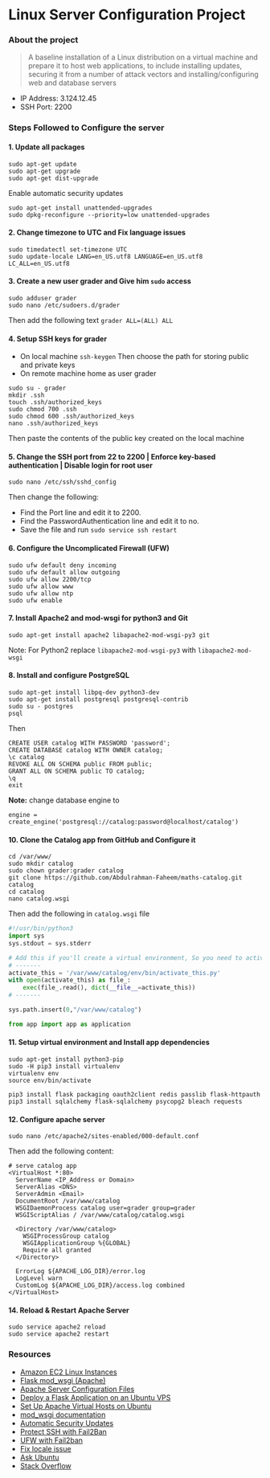 # Linux Server Configuration Project

### About the project
> A baseline installation of a Linux distribution on a virtual machine and prepare it to host web applications, to include installing updates, securing it from a number of attack vectors and installing/configuring web and database servers

* IP Address: 3.124.12.45
* SSH Port: 2200



### Steps Followed to Configure the server

#### 1. Update all packages
```
sudo apt-get update
sudo apt-get upgrade
sudo apt-get dist-upgrade
```
Enable automatic security updates
```
sudo apt-get install unattended-upgrades
sudo dpkg-reconfigure --priority=low unattended-upgrades
```

#### 2. Change timezone to UTC and Fix language issues 
```
sudo timedatectl set-timezone UTC
sudo update-locale LANG=en_US.utf8 LANGUAGE=en_US.utf8 LC_ALL=en_US.utf8
```

#### 3. Create a new user grader and Give him `sudo` access
```
sudo adduser grader
sudo nano /etc/sudoers.d/grader 
```
Then add the following text `grader ALL=(ALL) ALL`

#### 4. Setup SSH keys for grader
* On local machine 
`ssh-keygen`
Then choose the path for storing public and private keys
* On remote machine home as user grader
```
sudo su - grader
mkdir .ssh
touch .ssh/authorized_keys 
sudo chmod 700 .ssh
sudo chmod 600 .ssh/authorized_keys 
nano .ssh/authorized_keys 
```
Then paste the contents of the public key created on the local machine

#### 5. Change the SSH port from 22 to 2200 | Enforce key-based authentication | Disable login for root user
```
sudo nano /etc/ssh/sshd_config
```
Then change the following:
* Find the Port line and edit it to 2200.
* Find the PasswordAuthentication line and edit it to no.
* Save the file and run `sudo service ssh restart`

#### 6. Configure the Uncomplicated Firewall (UFW)
```
sudo ufw default deny incoming
sudo ufw default allow outgoing
sudo ufw allow 2200/tcp
sudo ufw allow www
sudo ufw allow ntp
sudo ufw enable
```



#### 7. Install Apache2 and mod-wsgi for python3 and Git
```
sudo apt-get install apache2 libapache2-mod-wsgi-py3 git
```
Note: For Python2 replace `libapache2-mod-wsgi-py3` with `libapache2-mod-wsgi`

#### 8. Install and configure PostgreSQL
```
sudo apt-get install libpq-dev python3-dev
sudo apt-get install postgresql postgresql-contrib
sudo su - postgres
psql
```
Then
```
CREATE USER catalog WITH PASSWORD 'password';
CREATE DATABASE catalog WITH OWNER catalog;
\c catalog
REVOKE ALL ON SCHEMA public FROM public;
GRANT ALL ON SCHEMA public TO catalog;
\q
exit
```
**Note:**  change database engine to
```
engine = create_engine('postgresql://catalog:password@localhost/catalog')
```

#### 10. Clone the Catalog app from GitHub and Configure it 

```
cd /var/www/
sudo mkdir catalog
sudo chown grader:grader catalog
git clone https://github.com/Abdulrahman-Faheem/maths-catalog.git catalog
cd catalog
nano catalog.wsgi
```
Then add the following in `catalog.wsgi` file
```python
#!/usr/bin/python3
import sys
sys.stdout = sys.stderr

# Add this if you'll create a virtual environment, So you need to activate it
# -------
activate_this = '/var/www/catalog/env/bin/activate_this.py'
with open(activate_this) as file_:
    exec(file_.read(), dict(__file__=activate_this))
# -------

sys.path.insert(0,"/var/www/catalog")

from app import app as application
```
#### 11.  Setup virtual environment and Install app dependencies 
```
sudo apt-get install python3-pip
sudo -H pip3 install virtualenv
virtualenv env
source env/bin/activate

pip3 install flask packaging oauth2client redis passlib flask-httpauth
pip3 install sqlalchemy flask-sqlalchemy psycopg2 bleach requests
```

#### 12. Configure apache server
```
sudo nano /etc/apache2/sites-enabled/000-default.conf
```
Then add the following content:
```
# serve catalog app
<VirtualHost *:80>
  ServerName <IP_Address or Domain>
  ServerAlias <DNS>
  ServerAdmin <Email>
  DocumentRoot /var/www/catalog
  WSGIDaemonProcess catalog user=grader group=grader
  WSGIScriptAlias / /var/www/catalog/catalog.wsgi

  <Directory /var/www/catalog>
    WSGIProcessGroup catalog
    WSGIApplicationGroup %{GLOBAL}
    Require all granted
  </Directory>

  ErrorLog ${APACHE_LOG_DIR}/error.log
  LogLevel warn
  CustomLog ${APACHE_LOG_DIR}/access.log combined
</VirtualHost>
```

#### 14. Reload & Restart Apache Server
```
sudo service apache2 reload
sudo service apache2 restart
```


### Resources
* [Amazon EC2 Linux Instances](https://docs.aws.amazon.com/AWSEC2/latest/UserGuide/EC2_GetStarted.html)
* [Flask mod_wsgi (Apache)](http://flask.pocoo.org/docs/0.12/deploying/mod_wsgi/)
* [Apache Server Configuration Files](https://httpd.apache.org/docs/current/configuring.html)
* [Deploy a Flask Application on an Ubuntu VPS](https://www.digitalocean.com/community/tutorials/how-to-deploy-a-flask-application-on-an-ubuntu-vps)
* [Set Up Apache Virtual Hosts on Ubuntu ](https://www.digitalocean.com/community/tutorials/how-to-set-up-apache-virtual-hosts-on-ubuntu-14-04-lts)
* [mod_wsgi documentation](https://modwsgi.readthedocs.io/en/develop/)
* [Automatic Security Updates](https://help.ubuntu.com/community/AutomaticSecurityUpdates#Using_the_.22unattended-upgrades.22_package)
* [Protect SSH with Fail2Ban](https://www.digitalocean.com/community/tutorials/how-to-protect-ssh-with-fail2ban-on-ubuntu-14-04)
* [UFW with Fail2ban](https://askubuntu.com/questions/54771/potential-ufw-and-fail2ban-conflicts)
* [Fix locale issue](https://askubuntu.com/questions/162391/how-do-i-fix-my-locale-issue)
* [Ask Ubuntu](https://askubuntu.com/)
* [Stack Overflow](https://stackoverflow.com/)
